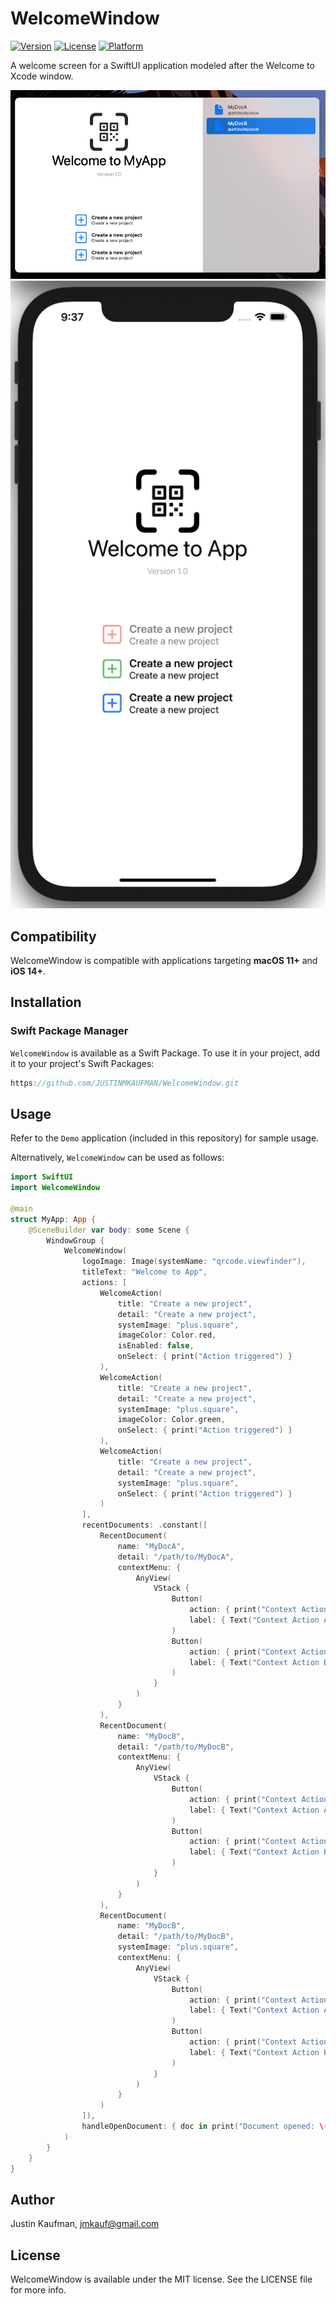 # WelcomeWindow

[![Version](https://img.shields.io/badge/spm-v1.2.7-blue)](https://github.com/JUSTINMKAUFMAN/WelcomeWindow/releases)
[![License](https://img.shields.io/badge/license-MIT-brightgreen)](https://github.com/JUSTINMKAUFMAN/WelcomeWindow/blob/master/LICENSE)
[![Platform](https://img.shields.io/badge/platform-macOS-orange)](https://github.com/JUSTINMKAUFMAN/WelcomeWindow)

A welcome screen for a SwiftUI application modeled after the Welcome to Xcode window.

<p align="center">
    <img src="/WelcomeWindowDemoMac.png" />
    <br>
    <img src="/WelcomeWindowDemoiOS.png" />
</p>

## Compatibility

WelcomeWindow is compatible with applications targeting **macOS 11+** and **iOS 14+**.

## Installation

### Swift Package Manager

`WelcomeWindow` is available as a Swift Package. To use it in your project, add it to your project's Swift Packages:

```swift
https://github.com/JUSTINMKAUFMAN/WelcomeWindow.git
```

## Usage

Refer to the `Demo` application (included in this repository) for sample usage. 

Alternatively, `WelcomeWindow` can be used as follows:

```swift
import SwiftUI
import WelcomeWindow

@main
struct MyApp: App {
    @SceneBuilder var body: some Scene {
        WindowGroup {
            WelcomeWindow(
                logoImage: Image(systemName: "qrcode.viewfinder"),
                titleText: "Welcome to App",
                actions: [
                    WelcomeAction(
                        title: "Create a new project",
                        detail: "Create a new project",
                        systemImage: "plus.square",
                        imageColor: Color.red,
                        isEnabled: false,
                        onSelect: { print("Action triggered") }
                    ),
                    WelcomeAction(
                        title: "Create a new project",
                        detail: "Create a new project",
                        systemImage: "plus.square",
                        imageColor: Color.green,
                        onSelect: { print("Action triggered") }
                    ),
                    WelcomeAction(
                        title: "Create a new project",
                        detail: "Create a new project",
                        systemImage: "plus.square",
                        onSelect: { print("Action triggered") }
                    )
                ],
                recentDocuments: .constant([
                    RecentDocument(
                        name: "MyDocA",
                        detail: "/path/to/MyDocA",
                        contextMenu: {
                            AnyView(
                                VStack {
                                    Button(
                                        action: { print("Context Action A triggered") },
                                        label: { Text("Context Action A") }
                                    )
                                    Button(
                                        action: { print("Context Action B triggered") },
                                        label: { Text("Context Action B") }
                                    )
                                }
                            )
                        }
                    ),
                    RecentDocument(
                        name: "MyDocB",
                        detail: "/path/to/MyDocB",
                        contextMenu: {
                            AnyView(
                                VStack {
                                    Button(
                                        action: { print("Context Action A triggered") },
                                        label: { Text("Context Action A") }
                                    )
                                    Button(
                                        action: { print("Context Action B triggered") },
                                        label: { Text("Context Action B") }
                                    )
                                }
                            )
                        }
                    ),
                    RecentDocument(
                        name: "MyDocB",
                        detail: "/path/to/MyDocB",
                        systemImage: "plus.square",
                        contextMenu: {
                            AnyView(
                                VStack {
                                    Button(
                                        action: { print("Context Action A triggered") },
                                        label: { Text("Context Action A") }
                                    )
                                    Button(
                                        action: { print("Context Action B triggered") },
                                        label: { Text("Context Action B") }
                                    )
                                }
                            )
                        }
                    )
                ]),
                handleOpenDocument: { doc in print("Document opened: \(doc.name)") }
            )
        }
    }
}
```

## Author

Justin Kaufman, jmkauf@gmail.com

## License

WelcomeWindow is available under the MIT license. See the LICENSE file for more info.
